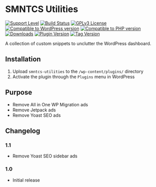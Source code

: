 # SMNTCS Utilities

[![Support Level](https://img.shields.io/badge/support-active-green.svg)](#support-level)
[![Build Status](https://api.travis-ci.com/nielslange/smntcs-utilities.svg?branch=master)](https://api.travis-ci.com/nielslange/smntcs-utilities)
[![GPLv3 License](https://img.shields.io/github/license/nielslange/smntcs-utilities.svg)](https://www.gnu.org/licenses/gpl.html)
[![Compatible to WordPress version](https://plugintests.com/plugins/smntcs-utilities/wp-badge.svg)](https://plugintests.com/plugins/smntcs-utilities/latest)
[![Compatible to PHP version](https://plugintests.com/plugins/smntcs-utilities/php-badge.svg)](https://plugintests.com/plugins/smntcs-utilities/latest)
[![Downloads](https://img.shields.io/wordpress/plugin/dt/smntcs-utilities.svg)](https://wordpress.org/plugins/smntcs-utilities/)
[![Plugin Version](https://img.shields.io/wordpress/plugin/v/smntcs-utilities.svg)](https://wordpress.org/plugins/smntcs-utilities/)
[![Tag Version](https://img.shields.io/github/tag/nielslange/smntcs-utilities.svg)](https://wordpress.org/plugins/smntcs-utilities/)

A collection of custom snippets to unclutter the WordPress dashboard.

## Installation

1. Upload `smntcs-utilities` to the `/wp-content/plugins/` directory
2. Activate the plugin through the `Plugins` menu in WordPress

## Purpose

* Remove All in One WP Migration ads
* Remove Jetpack ads
* Remove Yoast SEO ads

## Changelog

### 1.1

* Remove Yoast SEO sidebar ads

### 1.0

* Initial release
